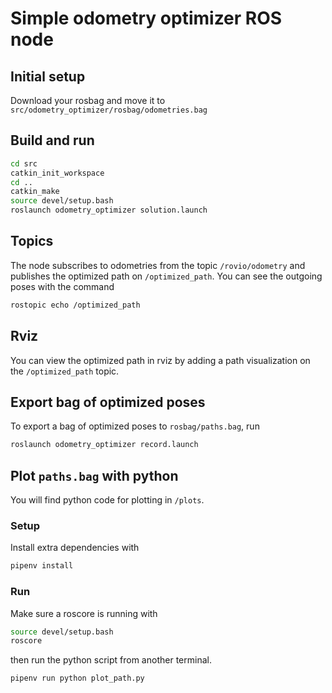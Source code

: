 # Simple odometry optimizer ROS node

## Initial setup
Download your rosbag and move it to `src/odometry_optimizer/rosbag/odometries.bag`

## Build and run
```bash
cd src
catkin_init_workspace
cd ..
catkin_make
source devel/setup.bash
roslaunch odometry_optimizer solution.launch
```

## Topics
The node subscribes to odometries from the topic `/rovio/odometry` and publishes the optimized path on `/optimized_path`. You can see the outgoing poses with the command
```bash
rostopic echo /optimized_path
```

## Rviz
You can view the optimized path in rviz by adding a path visualization on the `/optimized_path` topic. 

## Export bag of optimized poses
To export a bag of optimized poses to `rosbag/paths.bag`, run
```bash
roslaunch odometry_optimizer record.launch
```

## Plot `paths.bag` with python
You will find python code for plotting in `/plots`.
### Setup
Install extra dependencies with 
```bash
pipenv install
```

### Run
Make sure a roscore is running with
```bash
source devel/setup.bash
roscore
```
then run the python script from another terminal.
```bash
pipenv run python plot_path.py
```
